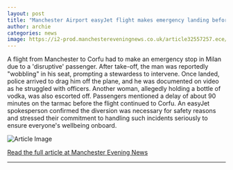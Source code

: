 ```yaml
---
layout: post
title: "Manchester Airport easyJet flight makes emergency landing before passenger 'dragged off'"
author: archie
categories: news
image: https://i2-prod.manchestereveningnews.co.uk/article32557257.ece/ALTERNATES/s1200/3_Disruptive-man-on-easyJet-flight-from-Manchester-Airport.jpg
---
```

A flight from Manchester to Corfu had to make an emergency stop in Milan due to a 'disruptive' passenger. After take-off, the man was reportedly "wobbling" in his seat, prompting a stewardess to intervene. Once landed, police arrived to drag him off the plane, and he was documented on video as he struggled with officers. Another woman, allegedly holding a bottle of vodka, was also escorted off. Passengers mentioned a delay of about 90 minutes on the tarmac before the flight continued to Corfu. An easyJet spokesperson confirmed the diversion was necessary for safety reasons and stressed their commitment to handling such incidents seriously to ensure everyone's wellbeing onboard.

![Article Image](https://i2-prod.manchestereveningnews.co.uk/article32557257.ece/ALTERNATES/s1200/3_Disruptive-man-on-easyJet-flight-from-Manchester-Airport.jpg)

[Read the full article at Manchester Evening News](https://www.manchestereveningnews.co.uk/news/greater-manchester-news/manchester-airport-easyjet-flight-makes-32557188)

---
